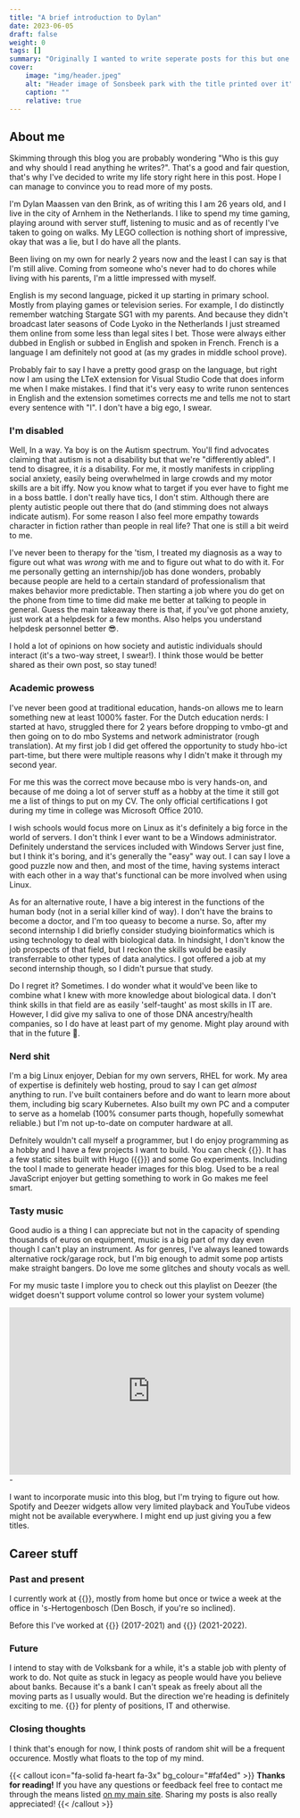 ```yaml
---
title: "A brief introduction to Dylan"
date: 2023-06-05
draft: false
weight: 0
tags: []
summary: "Originally I wanted to write seperate posts for this but one biggun is definitely the play here."
cover:
    image: "img/header.jpeg"
    alt: "Header image of Sonsbeek park with the title printed over it"
    caption: ""
    relative: true
---
```

## About me

Skimming through this blog you are probably wondering "Who is this guy and why should I read anything he writes?". That's a good and fair question, that's why I've decided to write my life story right here in this post. Hope I can manage to convince you to read more of my posts.

I'm Dylan Maassen van den Brink, as of writing this I am 26 years old, and I live in the city of Arnhem in the Netherlands. I like to spend my time gaming, playing around with server stuff, listening to music and as of recently I've taken to going on walks. My LEGO collection is nothing short of impressive, okay that was a lie, but I do have all the plants.

Been living on my own for nearly 2 years now and the least I can say is that I'm still alive. Coming from someone who's never had to do chores while living with his parents, I'm a little impressed with myself.

English is my second language, picked it up starting in primary school. Mostly from playing games or television series. For example, I do distinctly remember watching Stargate SG1 with my parents. And because they didn't broadcast later seasons of Code Lyoko in the Netherlands I just streamed them online from some less than legal sites I bet. Those were always either dubbed in English or subbed in English and spoken in French. French is a language I am definitely not good at (as my grades in middle school prove).

Probably fair to say I have a pretty good grasp on the language, but right now I am using the LTeX extension for Visual Studio Code that does inform me when I make mistakes. I find that it's very easy to write runon sentences in English and the extension sometimes corrects me and tells me not to start every sentence with "I". I don't have a big ego, I swear.

### I'm disabled
Well, In a way. Ya boy is on the Autism spectrum. You'll find advocates claiming that autism is not a disability but that we're "differently abled". I tend to disagree, it *is* a disability. For me, it mostly manifests in crippling social anxiety, easily being overwhelmed in large crowds and my motor skills are a bit iffy. Now you know what to target if you ever have to fight me in a boss battle. I don't really have tics, I don't stim. Although there are plenty autistic people out there that do (and stimming does not always indicate autism). For some reason I also feel more empathy towards character in fiction rather than people in real life? That one is still a bit weird to me.

I've never been to therapy for the 'tism, I treated my diagnosis as a way to figure out what was *wrong* with me and to figure out what to do with it. For me personally getting an internship/job has done wonders, probably because people are held to a certain standard of professionalism that makes behavior more predictable. Then starting a job where you do get on the phone from time to time did make me better at talking to people in general. Guess the main takeaway there is that, if you've got phone anxiety, just work at a helpdesk for a few months. Also helps you understand helpdesk personnel better 😎.  

I hold a lot of opinions on how society and autistic individuals should interact (it's a two-way street, I swear!). I think those would be better shared as their own post, so stay tuned! 

### Academic prowess
I've never been good at traditional education, hands-on allows me to learn something new at least 1000% faster. For the Dutch education nerds: I started at havo, struggled there for 2 years before dropping to vmbo-gt and then going on to do mbo Systems and network administrator (rough translation). At my first job I did get offered the opportunity to study hbo-ict part-time, but there were multiple reasons why I didn't make it through my second year.

For me this was the correct move because mbo is very hands-on, and because of me doing a lot of server stuff as a hobby at the time it still got me a list of things to put on my CV. The only official certifications I got during my time in college was Microsoft Office 2010.  

I wish schools would focus more on Linux as it's definitely a big force in the world of servers. I don't think I ever want to be a Windows administrator. Definitely understand the services included with Windows Server just fine, but I think it's boring, and it's generally the "easy" way out. I can say I love a good puzzle now and then, and most of the time, having systems interact with each other in a way that's functional can be more involved when using Linux.

As for an alternative route, I have a big interest in the functions of the human body (not in a serial killer kind of way). I don't have the brains to become a doctor, and I'm too queasy to become a nurse. So, after my second internship I did briefly consider studying bioinformatics which is using technology to deal with biological data. In hindsight, I don't know the job prospects of that field, but I reckon the skills would be easily transferrable to other types of data analytics. I got offered a job at my second internship though, so I didn't pursue that study.  

Do I regret it? Sometimes. I do wonder what it would've been like to combine what I knew with more knowledge about biological data. I don't think skills in that field are as easily 'self-taught' as most skills in IT are. However, I did give my saliva to one of those DNA ancestry/health companies, so I do have at least part of my genome. Might play around with that in the future 🤔.

### Nerd shit
I'm a big Linux enjoyer, Debian for my own servers, RHEL for work. My area of expertise is definitely web hosting, proud to say I can get *almost* anything to run. I've built containers before and do want to learn more about them, including big scary Kubernetes. Also built my own PC and a computer to serve as a homelab (100% consumer parts though, hopefully somewhat reliable.) but I'm not up-to-date on computer hardware at all.

Defnitely wouldn't call myself a programmer, but I do enjoy programming as a hobby and I have a few projects I want to build. You can check {{<extlink url="https://github.com/dylantic" text="my Github account here">}}. It has a few static sites built with Hugo ({{<extlink text="like this very blog" url="https://github.com/dylantic/dylans-blog">}}) and some Go experiments. Including the tool I made to generate header images for this blog. Used to be a real JavaScript enjoyer but getting something to work in Go makes me feel smart.



### Tasty music
Good audio is a thing I can appreciate but not in the capacity of spending thousands of euros on equipment, music is a big part of my day even though I can't play an instrument. As for genres, I've always leaned towards alternative rock/garage rock, but I'm big enough to admit some pop artists make straight bangers. Do love me some glitches and shouty vocals as well.

For my music taste I implore you to check out this playlist on Deezer (the widget doesn't support volume control so lower your system volume)
<iframe title="deezer-widget" src="https://widget.deezer.com/widget/light/playlist/11430275564" width="100%" height="300" frameborder="0" allowtransparency="true" allow="encrypted-media; clipboard-write"></iframe>  
-

I want to incorporate music into this blog, but I'm trying to figure out how. Spotify and Deezer widgets allow very limited playback and YouTube videos might not be available everywhere. I might end up just giving you a few titles.

## Career stuff
### Past and present
I currently work at {{<extlink text="de Volksbank" url="https://www.devolksbank.nl/en" >}}, mostly from home but once or twice a week at the office in 's-Hertogenbosch (Den Bosch, if you're so inclined). 

Before this I've worked at {{<extlink text="Elonisas" url="https://elonisas.nl" >}} (2017-2021) and {{<extlink text="Savvii" url="https://www.savvii.com" >}} (2021-2022).

### Future
I intend to stay with de Volksbank for a while, it's a stable job with plenty of work to do. Not quite as stuck in legacy as people would have you believe about banks. Because it's a bank I can't speak as freely about all the moving parts as I usually would. But the direction we're heading is definitely exciting to me. {{<extlink text="We're also hiring" url="https://werkenbij.devolksbank.nl" >}} for plenty of positions, IT and otherwise. 

### Closing thoughts
I think that's enough for now, I think posts of random shit will be a frequent occurence. Mostly what floats to the top of my mind.


{{< callout icon="fa-solid fa-heart fa-3x" bg_colour="#faf4ed" >}}
**Thanks for reading!** If you have any questions or feedback feel free to contact me through the means listed [on my main site](https://dylanmaassen.nl). Sharing my posts is also really appreciated!
{{< /callout >}}
